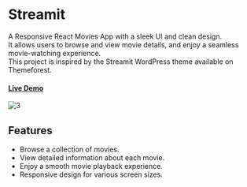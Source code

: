 # Streamit
A Responsive React Movies App with a sleek UI and clean design. <br>
It allows users to browse and view movie details, and enjoy a seamless movie-watching experience. <br>
This project is inspired by the Streamit WordPress theme available on Themeforest.

#### <a href="https://streamit-app.vercel.app">Live Demo</a>
![3](https://github.com/mostafahassan-dev/Streamit/assets/104537380/7bfcba01-e5a0-4b87-aeea-663223542183)

## Features
- Browse a collection of movies.
- View detailed information about each movie.
- Enjoy a smooth movie playback experience.
- Responsive design for various screen sizes.

